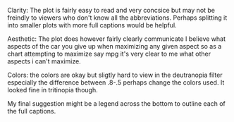 Clarity: The plot is fairly easy to read and very concsice but may not be freindly to viewers who don't know all the abbreviations. 
Perhaps splitting it into smaller plots with more full captions would be helpful.

Aesthetic: The plot does however fairly clearly communicate I believe what aspects of the car you give up when maximizing any given aspect
so as a chart attempting to maximize say mpg it's very clear to me what other aspects i can't maximize.

Colors: the colors are okay but sligtly hard to view in the deutranopia filter especially the difference between .8-.5 
perhaps change the colors used. It looked fine in tritinopia though.

My final suggestion might be a legend across the bottom to outline each of the full captions.

